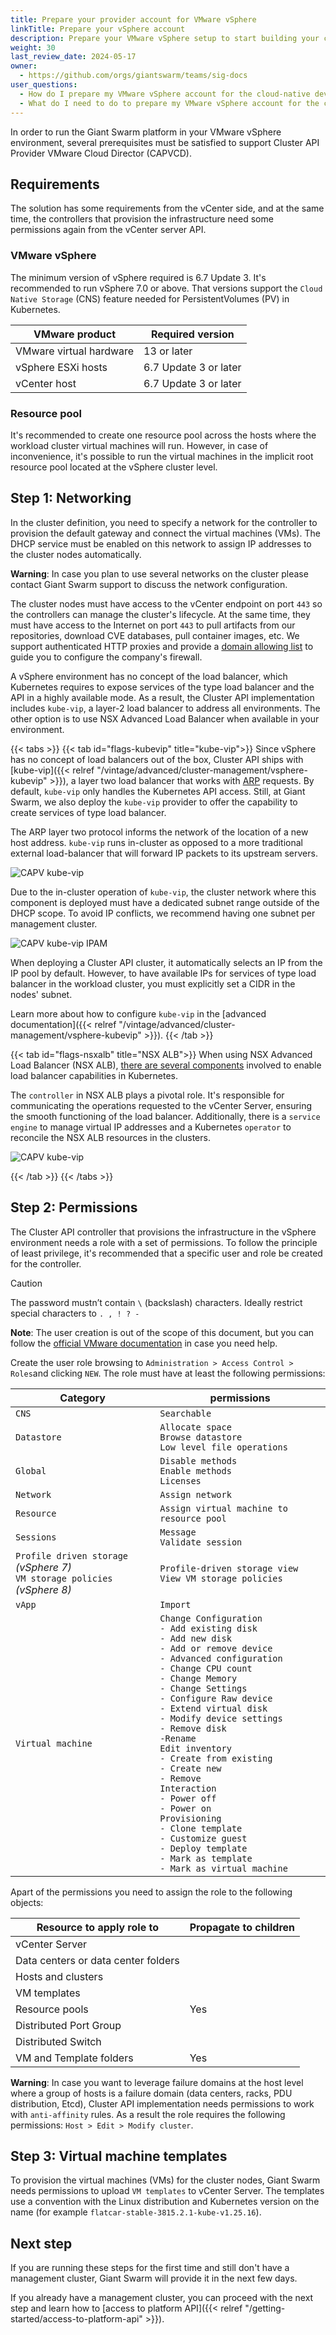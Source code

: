 ```yaml
---
title: Prepare your provider account for VMware vSphere
linkTitle: Prepare your vSphere account
description: Prepare your VMware vSphere setup to start building your cloud-native developer platform with Giant Swarm.
weight: 30
last_review_date: 2024-05-17
owner:
  - https://github.com/orgs/giantswarm/teams/sig-docs
user_questions:
  - How do I prepare my VMware vSphere account for the cloud-native developer platform?
  - What do I need to do to prepare my VMware vSphere account for the cloud-native developer platform?
---
```


In order to run the Giant Swarm platform in your VMware vSphere environment, several prerequisites must be satisfied to support Cluster API Provider VMware Cloud Director (CAPVCD).

## Requirements

The solution has some requirements from the vCenter side, and at the same time, the controllers that provision the infrastructure need some permissions again from the vCenter server API.

### VMware vSphere

The minimum version of vSphere required is 6.7 Update 3. It's recommended to run vSphere 7.0 or above. That versions support the `Cloud Native Storage` (CNS) feature needed for PersistentVolumes (PV) in Kubernetes.

| VMware product | Required version |
|------|------|
| VMware virtual hardware | 13 or later |
| vSphere ESXi hosts | 6.7 Update 3 or later |
| vCenter host | 6.7 Update 3 or later |

### Resource pool

It's recommended to create one resource pool across the hosts where the workload cluster virtual machines will run. However, in case of inconvenience, it's possible to run the virtual machines in the implicit root resource pool located at the vSphere cluster level.

## Step 1: Networking

In the cluster definition, you need to specify a network for the controller to provision the default gateway and connect the virtual machines (VMs). The DHCP service must be enabled on this network to assign IP addresses to the cluster nodes automatically.

__Warning__: In case you plan to use several networks on the cluster please contact Giant Swarm support to discuss the network configuration.

The cluster nodes must have access to the vCenter endpoint on port `443` so the controllers can manage the cluster's lifecycle. At the same time, they must have access to the Internet on port `443` to pull artifacts from our repositories, download CVE databases, pull container images, etc. We support authenticated HTTP proxies and provide a [domain allowing list](https://docs.giantswarm.io/vintage/platform-overview/security/cluster-security/domain-allowlist/) to guide you to configure the company's firewall.

A vSphere environment has no concept of the load balancer, which Kubernetes requires to expose services of the type load balancer and the API in a highly available mode. As a result, the Cluster API implementation includes `kube-vip`, a layer-2 load balancer to address all environments. The other option is to use NSX Advanced Load Balancer when available in your environment.

{{< tabs >}}
{{< tab id="flags-kubevip" title="kube-vip">}}
Since vSphere has no concept of load balancers out of the box, Cluster API ships with [kube-vip]({{< relref "/vintage/advanced/cluster-management/vsphere-kubevip" >}}), a layer two load balancer that works with [ARP](https://en.wikipedia.org/wiki/Address_Resolution_Protocol) requests. By default, `kube-vip` only handles the Kubernetes API access. Still, at Giant Swarm, we also deploy the `kube-vip` provider to offer the capability to create services of type load balancer.

The ARP layer two protocol informs the network of the location of a new host address. `kube-vip` runs in-cluster as opposed to a more traditional external load-balancer that will forward IP packets to its upstream servers.

![CAPV kube-vip](capv-kubevip-excalidraw.png)

Due to the in-cluster operation of `kube-vip`, the cluster network where this component is deployed must have a dedicated subnet range outside of the DHCP scope. To avoid IP conflicts, we recommend having one subnet per management cluster.

![CAPV kube-vip IPAM](capv-kubevip-ipam-excalidraw.png)

When deploying a Cluster API cluster, it automatically selects an IP from the IP pool by default. However, to have available IPs for services of type load balancer in the workload cluster, you must explicitly set a CIDR in the nodes' subnet.

Learn more about how to configure `kube-vip` in the [advanced documentation]({{< relref "/vintage/advanced/cluster-management/vsphere-kubevip" >}}).
{{< /tab >}}

{{< tab id="flags-nsxalb" title="NSX ALB">}}
When using NSX Advanced Load Balancer (NSX ALB), [there are several components](https://docs.vmware.com/en/VMware-vSphere/7.0/vmware-vsphere-with-tanzu/GUID-A247F5F2-AC7E-48E7-B615-F8D361C7292A.html) involved to enable load balancer capabilities in Kubernetes.

The `controller` in NSX ALB plays a pivotal role. It's responsible for communicating the operations requested to the vCenter Server, ensuring the smooth functioning of the load balancer. Additionally, there is a `service engine` to manage virtual IP addresses and a Kubernetes `operator` to reconcile the NSX ALB resources in the clusters.

![CAPV kube-vip](capv-nsxalb-excalidraw.png)

{{< /tab >}}
{{< /tabs >}}

## Step 2: Permissions

The Cluster API controller that provisions the infrastructure in the vSphere environment needs a role with a set of permissions. To follow the principle of least privilege, it's recommended that a specific user and role be created for the controller.

> [!CAUTION]
> The password mustn’t contain ` \ ` (backslash) characters. Ideally restrict special characters to ` . , ! ? - `

__Note__: The user creation is out of the scope of this document, but you can follow the [official VMware documentation](https://docs.vmware.com/en/VMware-vSphere/8.0/vsphere-authentication/GUID-31F302A6-D622-4FEC-9007-EE3BA1205AEA.html) in case you need help.

Create the user role browsing to `Administration > Access Control > Roles`and clicking `NEW`. The role must have at least the following permissions:

| Category | permissions |
| -------- | -------- |
| `CNS`    | `Searchable` |
| `Datastore` | `Allocate space`<br>`Browse datastore`<br>`Low level file operations` |
| `Global` | `Disable methods`<br>`Enable methods`<br>`Licenses` |
| `Network` | `Assign network` |
| `Resource` | `Assign virtual machine to resource pool` |
| `Sessions` | `Message`<br>`Validate session` |
| `Profile driven storage` _(vSphere 7)_<br>`VM storage policies` _(vSphere 8)_ | `Profile-driven storage view`<br>`View VM storage policies` |
| `vApp` | `Import` |
| `Virtual machine` | `Change Configuration`<br>`- Add existing disk`<br>`- Add new disk`<br>`- Add or remove device`<br>`- Advanced configuration`<br>`- Change CPU count`<br>`- Change Memory`<br>`- Change Settings`<br>`- Configure Raw device`<br>`- Extend virtual disk`<br>`- Modify device settings`<br>`- Remove disk`<br>`-Rename`<br>`Edit inventory`<br>`- Create from existing`<br>`- Create new`<br>`- Remove`<br>`Interaction`<br>`- Power off`<br>`- Power on`<br>`Provisioning`<br>`- Clone template`<br>`- Customize guest`<br>`- Deploy template`<br>`- Mark as template`<br>`- Mark as virtual machine` |

Apart of the permissions you need to assign the role to the following objects:

| Resource to apply role to | Propagate to children |
| ------------------------- | --------------------- |
| vCenter Server | |
| Data centers or data center folders | |
| Hosts and clusters | |
| VM templates | |
| Resource pools | Yes |
| Distributed Port Group | |
| Distributed Switch | |
| VM and Template folders | Yes |

__Warning__: In case you want to leverage failure domains at the host level where a group of hosts is a failure domain (data centers, racks, PDU distribution, Etcd), Cluster API implementation needs permissions to work with `anti-affinity` rules. As a result the role requires the following permissions: `Host > Edit > Modify cluster`.

## Step 3: Virtual machine templates

To provision the virtual machines (VMs) for the cluster nodes, Giant Swarm needs permissions to upload `VM templates` to vCenter Server. The templates use a convention with the Linux distribution and Kubernetes version on the name (for example `flatcar-stable-3815.2.1-kube-v1.25.16`).

## Next step

If you are running these steps for the first time and still don't have a management cluster, Giant Swarm will provide it in the next few days.

If you already have a management cluster, you can proceed with the next step and learn how to [access to platform API]({{< relref "/getting-started/access-to-platform-api" >}}).
